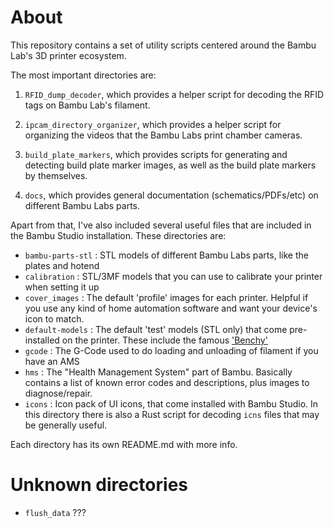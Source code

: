 # About

This repository contains a set of utility scripts centered around the Bambu Lab's 3D printer ecosystem.

The most important directories are:

1. `RFID_dump_decoder`, which provides a helper script for decoding the RFID tags on Bambu Lab's filament.

2. `ipcam_directory_organizer`, which provides a helper script for organizing the videos that the Bambu Labs print chamber cameras.

3. `build_plate_markers`, which provides scripts for generating and detecting build plate marker images, as well as the build plate markers by themselves.

4. `docs`, which provides general documentation (schematics/PDFs/etc) on different Bambu Labs parts.

Apart from that, I've also included several useful files that are included in the Bambu Studio installation. These directories are:

* `bambu-parts-stl` : STL models of different Bambu Labs parts, like the plates and hotend
* `calibration` : STL/3MF models that you can use to calibrate your printer when setting it up
* `cover_images` : The default 'profile' images for each printer. Helpful if you use any kind of home automation software and want your device's icon to match.
* `default-models` : The default 'test' models (STL only) that come pre-installed on the printer. These include the famous ['Benchy'](https://en.wikipedia.org/wiki/3DBenchy)
* `gcode` : The G-Code used to do loading and unloading of filament if you have an AMS
* `hms` : The "Health Management System" part of Bambu. Basically contains a list of known error codes and descriptions, plus images to diagnose/repair.
* `icons` : Icon pack of UI icons, that come installed with Bambu Studio. In this directory there is also a Rust script for decoding `icns` files that may be generally useful.

Each directory has its own README.md with more info.

# Unknown directories

* `flush_data` ???